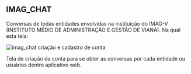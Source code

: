 ## IMAG_CHAT
Conversas de todas entidades envolvidas na instituição do IMAG-V (INSTITUTO MÉDIO DE ADMINISTRAÇÃO E GESTÃO DE VIANA).
Na qual esta tela:

![imag_chat criação e cadastro de conta](https://github.com/MauricioRomao/IMAG_CHAT/assets/152827574/f23c148b-2e29-4f53-91b6-c956c3f3fc6d)

Tela de criação da conta para se obter as conversas por cada entidade ou usuários dentro aplicativo web.
